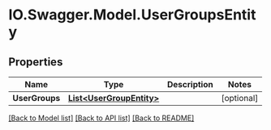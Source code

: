 # IO.Swagger.Model.UserGroupsEntity
## Properties

Name | Type | Description | Notes
------------ | ------------- | ------------- | -------------
**UserGroups** | [**List&lt;UserGroupEntity&gt;**](UserGroupEntity.md) |  | [optional] 

[[Back to Model list]](../README.md#documentation-for-models) [[Back to API list]](../README.md#documentation-for-api-endpoints) [[Back to README]](../README.md)

